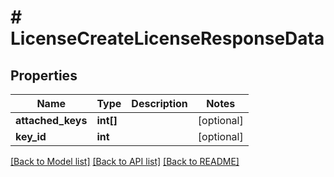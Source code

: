 # # LicenseCreateLicenseResponseData

## Properties

Name | Type | Description | Notes
------------ | ------------- | ------------- | -------------
**attached_keys** | **int[]** |  | [optional]
**key_id** | **int** |  | [optional]

[[Back to Model list]](../../README.md#models) [[Back to API list]](../../README.md#endpoints) [[Back to README]](../../README.md)
